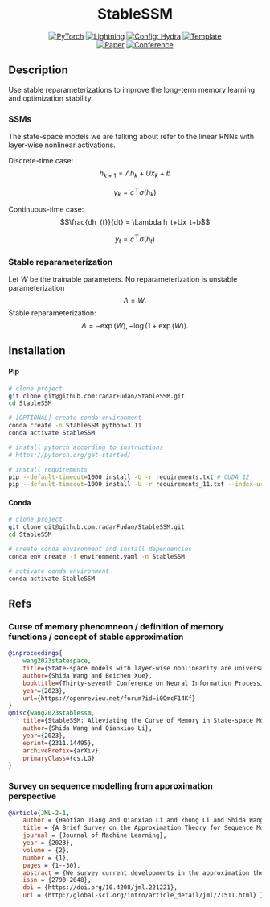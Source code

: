 <div align="center">

# StableSSM

<a href="https://pytorch.org/get-started/locally/"><img alt="PyTorch" src="https://img.shields.io/badge/PyTorch-ee4c2c?logo=pytorch&logoColor=white"></a>
<a href="https://pytorchlightning.ai/"><img alt="Lightning" src="https://img.shields.io/badge/-Lightning-792ee5?logo=pytorchlightning&logoColor=white"></a>
<a href="https://hydra.cc/"><img alt="Config: Hydra" src="https://img.shields.io/badge/Config-Hydra-89b8cd"></a>
<a href="https://github.com/ashleve/lightning-hydra-template"><img alt="Template" src="https://img.shields.io/badge/-Lightning--Hydra--Template-017F2F?style=flat&logo=github&labelColor=gray"></a><br>
[![Paper](http://img.shields.io/badge/paper-arxiv.2311.14495-B31B1B.svg)](https://arxiv.org/abs/2311.14495)
[![Conference](http://img.shields.io/badge/AnyConference-year-4b44ce.svg)](https://papers.nips.cc/paper/2020)

</div>

## Description

Use stable reparameterizations to improve the long-term memory learning and optimization stability.

### SSMs

The state-space models we are talking about refer to the linear RNNs with layer-wise nonlinear activations.

Discrete-time case:
$$h_{k+1} = \Lambda h_k+Ux_k+b$$

$$y_k = c^\top \sigma(h_k)$$

Continuous-time case:
$$\frac{dh_{t}}{dt} = \Lambda h_t+Ux_t+b$$

$$y_t = c^\top \sigma(h_t)$$

### Stable reparameterization

Let $W$ be the trainable parameters. 
No reparameterization is unstable parameterization
$$\Lambda = W.$$
Stable reparameterization:
$$\Lambda = -\exp(W), -\log(1+\exp(W)).$$

## Installation

#### Pip

```bash
# clone project
git clone git@github.com:radarFudan/StableSSM.git
cd StableSSM

# [OPTIONAL] create conda environment
conda create -n StableSSM python=3.11
conda activate StableSSM

# install pytorch according to instructions
# https://pytorch.org/get-started/

# install requirements
pip --default-timeout=1000 install -U -r requirements.txt # CUDA 12
pip --default-timeout=1000 install -U -r requirements_11.txt --index-url https://download.pytorch.org/whl/cu117 # CUDA11
```

#### Conda

```bash
# clone project
git clone git@github.com:radarFudan/StableSSM.git
cd StableSSM

# create conda environment and install dependencies
conda env create -f environment.yaml -n StableSSM

# activate conda environment
conda activate StableSSM
```

## Refs

### Curse of memory phenomneon / definition of memory functions / concept of stable approximation

```bibtex
@inproceedings{
    wang2023statespace,
    title={State-space models with layer-wise nonlinearity are universal approximators with exponential decaying memory},
    author={Shida Wang and Beichen Xue},
    booktitle={Thirty-seventh Conference on Neural Information Processing Systems},
    year={2023},
    url={https://openreview.net/forum?id=i0OmcF14Kf}
}
@misc{wang2023stablessm,
    title={StableSSM: Alleviating the Curse of Memory in State-space Models through Stable Reparameterization},
    author={Shida Wang and Qianxiao Li},
    year={2023},
    eprint={2311.14495},
    archivePrefix={arXiv},
    primaryClass={cs.LG}
}
```

### Survey on sequence modelling from approximation perspective

```bibtex
@Article{JML-2-1,
    author = {Haotian Jiang and Qianxiao Li and Zhong Li and Shida Wang},
    title = {A Brief Survey on the Approximation Theory for Sequence Modelling},
    journal = {Journal of Machine Learning},
    year = {2023},
    volume = {2},
    number = {1},
    pages = {1--30},
    abstract = {We survey current developments in the approximation theory of sequence modelling in machine learning. Particular emphasis is placed on classifying existing results for various model architectures through the lens of classical approximation paradigms, and the insights one can gain from these results. We also outline some future research directions towards building a theory of sequence modelling.},
    issn = {2790-2048},
    doi = {https://doi.org/10.4208/jml.221221},
    url = {http://global-sci.org/intro/article_detail/jml/21511.html} }
```
